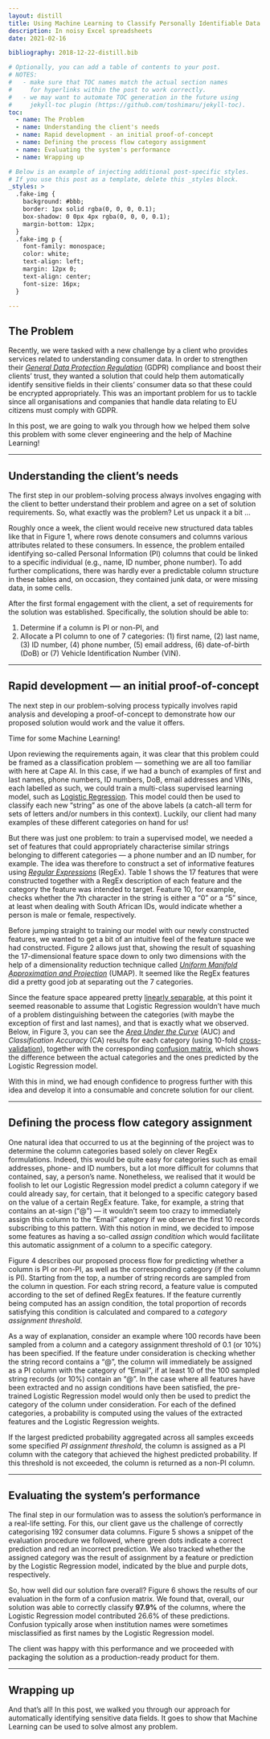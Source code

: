 ```yaml
---
layout: distill
title: Using Machine Learning to Classify Personally Identifiable Data Fields
description: In noisy Excel spreadsheets
date: 2021-02-16

bibliography: 2018-12-22-distill.bib

# Optionally, you can add a table of contents to your post.
# NOTES:
#   - make sure that TOC names match the actual section names
#     for hyperlinks within the post to work correctly.
#   - we may want to automate TOC generation in the future using
#     jekyll-toc plugin (https://github.com/toshimaru/jekyll-toc).
toc:
  - name: The Problem
  - name: Understanding the client's needs
  - name: Rapid development - an initial proof-of-concept
  - name: Defining the process flow category assignment
  - name: Evaluating the system's performance
  - name: Wrapping up

# Below is an example of injecting additional post-specific styles.
# If you use this post as a template, delete this _styles block.
_styles: >
  .fake-img {
    background: #bbb;
    border: 1px solid rgba(0, 0, 0, 0.1);
    box-shadow: 0 0px 4px rgba(0, 0, 0, 0.1);
    margin-bottom: 12px;
  }
  .fake-img p {
    font-family: monospace;
    color: white;
    text-align: left;
    margin: 12px 0;
    text-align: center;
    font-size: 16px;
  }

---
```


## The Problem

Recently, we were tasked with a new challenge by a client who provides services related to understanding consumer data. In order to strengthen their [*General Data Protection Regulation*](https://en.wikipedia.org/wiki/General_Data_Protection_Regulation) (GDPR) compliance and boost their clients’ trust, they wanted a solution that could help them automatically identify sensitive fields in their clients’ consumer data so that these could be encrypted appropriately. This was an important problem for us to tackle since all organisations and companies that handle data relating to EU citizens must comply with GDPR.

In this post, we are going to walk you through how we helped them solve this problem with some clever engineering and the help of Machine Learning!


***

## Understanding the client’s needs

The first step in our problem-solving process always involves engaging with the client to better understand their problem and agree on a set of solution requirements. So, what exactly was the problem? Let us unpack it a bit …

Roughly once a week, the client would receive new structured data tables like that in Figure 1, where rows denote consumers and columns various attributes related to these consumers. In essence, the problem entailed identifying so-called Personal Information (PI) columns that could be linked to a specific individual (e.g., name, ID number, phone number). To add further complications, there was hardly ever a predictable column structure in these tables and, on occasion, they contained junk data, or were missing data, in some cells.

After the first formal engagement with the client, a set of requirements for the solution was established. Specifically, the solution should be able to:

1. Determine if a column is PI or non-PI, and
2. Allocate a PI column to one of 7 categories: (1) first name, (2) last name, (3) ID number, (4) phone number, (5) email address, (6) date-of-birth (DoB) or (7) Vehicle Identification Number (VIN).

***

## Rapid development — an initial proof-of-concept

The next step in our problem-solving process typically involves rapid analysis and developing a proof-of-concept to demonstrate how our proposed solution would work and the value it offers.

Time for some Machine Learning!

Upon reviewing the requirements again, it was clear that this problem could be framed as a classification problem — something we are all too familiar with here at Cape AI. In this case, if we had a bunch of examples of first and last names, phone numbers, ID numbers, DoB, email addresses and VINs, each labelled as such, we could train a multi-class supervised learning model, such as [Logistic Regression](https://en.wikipedia.org/wiki/Logistic_regression). This model could then be used to classify each new “string” as one of the above labels (a catch-all term for sets of letters and/or numbers in this context). Luckily, our client had many examples of these different categories on hand for us!

But there was just one problem: to train a supervised model, we needed a set of features that could appropriately characterise similar strings belonging to different categories — a phone number and an ID number, for example. The idea was therefore to construct a set of informative features using [*Regular Expressions*](https://en.wikipedia.org/wiki/Regular_expression) (RegEx). Table 1 shows the 17 features that were constructed together with a RegEx description of each feature and the category the feature was intended to target. Feature 10, for example, checks whether the 7th character in the string is either a “0” or a “5” since, at least when dealing with South African IDs, would indicate whether a person is male or female, respectively.

Before jumping straight to training our model with our newly constructed features, we wanted to get a bit of an intuitive feel of the feature space we had constructed. Figure 2 allows just that, showing the result of squashing the 17-dimensional feature space down to only two dimensions with the help of a dimensionality reduction technique called [*Uniform Manifold Approximation and Projection*](https://arxiv.org/abs/1802.03426) (UMAP). It seemed like the RegEx features did a pretty good job at separating out the 7 categories.

Since the feature space appeared pretty [linearly separable](https://en.wikipedia.org/wiki/Linear_separability), at this point it seemed reasonable to assume that Logistic Regression wouldn’t have much of a problem distinguishing between the categories (with maybe the exception of first and last names), and that is exactly what we observed. Below, in Figure 3, you can see the [*Area Under the Curve*](https://en.wikipedia.org/wiki/Receiver_operating_characteristic) (AUC) and *Classification Accuracy* (CA) results for each category (using 10-fold [cross-validation](https://en.wikipedia.org/wiki/Cross-validation_(statistics))), together with the corresponding [confusion matrix](https://en.wikipedia.org/wiki/Confusion_matrix), which shows the difference between the actual categories and the ones predicted by the Logistic Regression model.

With this in mind, we had enough confidence to progress further with this idea and develop it into a consumable and concrete solution for our client.

***

## Defining the process flow category assignment

One natural idea that occurred to us at the beginning of the project was to determine the column categories based solely on clever RegEx formulations. Indeed, this would be quite easy for categories such as email addresses, phone- and ID numbers, but a lot more difficult for columns that contained, say, a person’s name. Nonetheless, we realised that it would be foolish to let our Logistic Regression model predict a column category if we could already say, for certain, that it belonged to a specific category based on the value of a certain RegEx feature. Take, for example, a string that contains an at-sign (“@”) — it wouldn’t seem too crazy to immediately assign this column to the “Email” category if we observe the first 10 records subscribing to this pattern. With this notion in mind, we decided to impose some features as having a so-called *assign condition* which would facilitate this automatic assignment of a column to a specific category.

Figure 4 describes our proposed process flow for predicting whether a column is PI or non-PI, as well as the corresponding category (if the column is PI). Starting from the top, a number of string records are sampled from the column in question. For each string record, a feature value is computed according to the set of defined RegEx features. If the feature currently being computed has an assign condition, the total proportion of records satisfying this condition is calculated and compared to a *category assignment threshold*.

As a way of explanation, consider an example where 100 records have been sampled from a column and a category assignment threshold of 0.1 (or 10%) has been specified. If the feature under consideration is checking whether the string record contains a “@”, the column will immediately be assigned as a PI column with the category of “Email”, if at least 10 of the 100 sampled string records (or 10%) contain an “@”. In the case where all features have been extracted and no assign conditions have been satisfied, the pre-trained Logistic Regression model would only then be used to predict the category of the column under consideration. For each of the defined categories, a probability is computed using the values of the extracted features and the Logistic Regression weights.

If the largest predicted probability aggregated across all samples exceeds some specified *PI assignment threshold*, the column is assigned as a PI column with the category that achieved the highest predicted probability. If this threshold is not exceeded, the column is returned as a non-PI column.

***

## Evaluating the system’s performance

The final step in our formulation was to assess the solution’s performance in a real-life setting. For this, our client gave us the challenge of correctly categorising 192 consumer data columns. Figure 5 shows a snippet of the evaluation procedure we followed, where green dots indicate a correct prediction and red an incorrect prediction. We also tracked whether the assigned category was the result of assignment by a feature or prediction by the Logistic Regression model, indicated by the blue and purple dots, respectively.

So, how well did our solution fare overall? Figure 6 shows the results of our evaluation in the form of a confusion matrix. We found that, overall, our solution was able to correctly classify **97.9%** of the columns, where the Logistic Regression model contributed 26.6% of these predictions. Confusion typically arose when institution names were sometimes misclassified as first names by the Logistic Regression model.

The client was happy with this performance and we proceeded with packaging the solution as a production-ready product for them.

***

## Wrapping up

And that’s all! In this post, we walked you through our approach for automatically identifying sensitive data fields. It goes to show that Machine Learning can be used to solve almost any problem.
